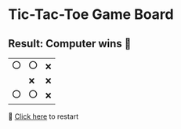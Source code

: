 # Tic-Tac-Toe Game Board
## Result: Computer wins 🤖
|   |   |   |
|---|---|---|
|⭕ |⭕ |❌ |
|  |❌ |❌ |
|⭕ |⭕ |❌ |

🔄 [Click here](EEEEEEEEE.md) to restart